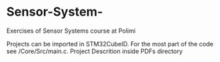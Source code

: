 # Sensor-System-
Exercises of Sensor Systems course at Polimi

 Projects can be imported in STM32CubeID. For the most part of the code see <project>/Core/Src/main.c. Project Descrition inside PDFs directory
